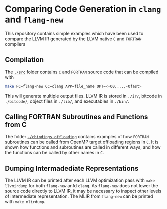 # Comparing Code Generation in `clang` and `flang-new`
This repository contains simple examples which have been used to compare the LLVM IR generated by the LLVM native `C` and `FORTRAN` compilers

## Compilation
The [`./src`](https://github.com/AntonRydahl/flangtests/tree/main/src)  folder contains `C` and `FORTRAN` source code that can be compiled with
```bash
make FC=flang-new CC=clang APP=file_name OPT=<-O0,...,-Ofast>
```
This will generate multiple output files. LLVM IR is stored in `./ir/`, bitcode in `./bitcode/`, object files in `./lib/`, and executables in `./bin/`.

## Calling FORTRAN Subroutines and Functions from C
The folder [`./cbindings_offloading`](https://github.com/AntonRydahl/flangtests/tree/main/cbindings_offloading) contains examples of how `FORTRAN` subroutines can be called from OpenMP target offloading regions in `C`. It is shown how functions and subroutines are called in different ways, and how the functions can be called by other names in `C`.

## Dumping Intermadediate Representations
The LLVM IR can be printed after each LLVM optimization pass with `make llvmirdump` for both `flang-new` anfd `clang`. As `flang-new` does not lower the source code directly to LLVM IR, it may be necessary to inspect other levels of intermediate representation. The MLIR from `flang-new` can be printed with `make mlirdump`.
